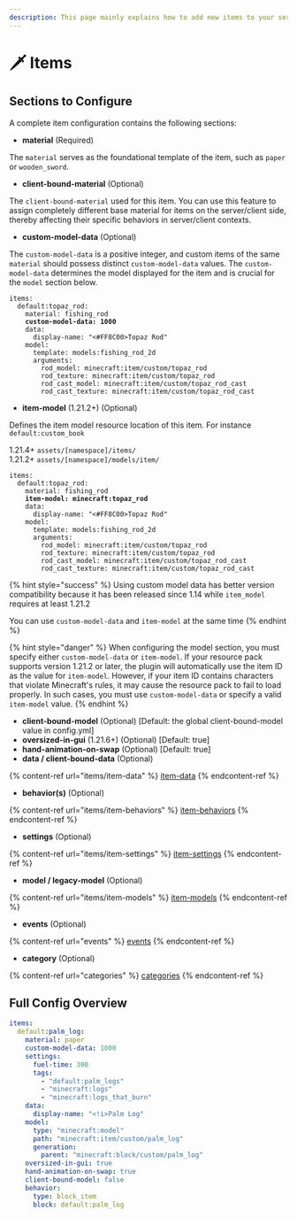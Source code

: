 ```yaml
---
description: This page mainly explains how to add new items to your server.
---
```


# 🗡️ Items

## Sections to Configure

A complete item configuration contains the following sections:

- **material** (Required)

The `material` serves as the foundational template of the item, such as `paper` or `wooden_sword`.

- **client-bound-material** (Optional)

The `client-bound-material` used for this item. You can use this feature to assign completely different base material for items on the server/client side, thereby affecting their specific behaviors in server/client contexts.

- **custom-model-data** (Optional)

The `custom-model-data` is a positive integer, and custom items of the same `material` should possess distinct `custom-model-data` values. The `custom-model-data` determines the model displayed for the item and is crucial for the `model` section below.

<pre class="language-yaml"><code class="lang-yaml">items:
  default:topaz_rod:
    material: fishing_rod
<strong>    custom-model-data: 1000
</strong>    data:
      display-name: "<!i><#FF8C00>Topaz Rod"
    model:
      template: models:fishing_rod_2d
      arguments:
        rod_model: minecraft:item/custom/topaz_rod
        rod_texture: minecraft:item/custom/topaz_rod
        rod_cast_model: minecraft:item/custom/topaz_rod_cast
        rod_cast_texture: minecraft:item/custom/topaz_rod_cast
</code></pre>

- **item-model** (1.21.2+) (Optional)

Defines the item model resource location of this item. For instance `default:custom_book`

1.21.4+ `assets/[namespace]/items/`\
1.21.2+ `assets/[namespace]/models/item/`

<pre class="language-yaml"><code class="lang-yaml">items:
  default:topaz_rod:
    material: fishing_rod
<strong>    item-model: minecraft:topaz_rod
</strong>    data:
      display-name: "<!i><#FF8C00>Topaz Rod"
    model:
      template: models:fishing_rod_2d
      arguments:
        rod_model: minecraft:item/custom/topaz_rod
        rod_texture: minecraft:item/custom/topaz_rod
        rod_cast_model: minecraft:item/custom/topaz_rod_cast
        rod_cast_texture: minecraft:item/custom/topaz_rod_cast
</code></pre>

{% hint style="success" %}
Using custom model data has better version compatibility because it has been released since 1.14 while `item_model` requires at least 1.21.2

You can use `custom-model-data` and `item-model` at the same time
{% endhint %}

{% hint style="danger" %}
When configuring the model section, you must specify either `custom-model-data` or `item-model`. If your resource pack supports version 1.21.2 or later, the plugin will automatically use the item ID as the value for `item-model`. However, if your item ID contains characters that violate Minecraft's rules, it may cause the resource pack to fail to load properly. In such cases, you must use `custom-model-data` or specify a valid `item-model` value.
{% endhint %}

- **client-bound-model** (Optional) \[Default: the global client-bound-model value in config.yml]
- **oversized-in-gui** (1.21.6+) (Optional) \[Default: true]
- **hand-animation-on-swap** (Optional) \[Default: true]
- **data / client-bound-data** (Optional)

{% content-ref url="items/item-data" %}
[item-data](items/item-data)
{% endcontent-ref %}

- **behavior(s)** (Optional)

{% content-ref url="items/item-behaviors" %}
[item-behaviors](items/item-behaviors)
{% endcontent-ref %}

- **settings** (Optional)

{% content-ref url="items/item-settings" %}
[item-settings](items/item-settings)
{% endcontent-ref %}

- **model / legacy-model** (Optional)

{% content-ref url="items/item-models" %}
[item-models](items/item-models)
{% endcontent-ref %}

- **events** (Optional)

{% content-ref url="events" %}
[events](events)
{% endcontent-ref %}

- **category** (Optional)

{% content-ref url="categories" %}
[categories](categories)
{% endcontent-ref %}

## Full Config Overview

```yaml
items:
  default:palm_log:
    material: paper
    custom-model-data: 1000
    settings:
      fuel-time: 300
      tags:
        - "default:palm_logs"
        - "minecraft:logs"
        - "minecraft:logs_that_burn"
    data:
      display-name: "<!i>Palm Log"
    model:
      type: "minecraft:model"
      path: "minecraft:item/custom/palm_log"
      generation:
        parent: "minecraft:block/custom/palm_log"
    oversized-in-gui: true
    hand-animation-on-swap: true
    client-bound-model: false
    behavior:
      type: block_item
      block: default:palm_log
```
